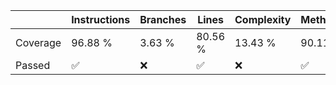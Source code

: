 | | Instructions | Branches | Lines | Complexity | Methods |
| --- | --- | --- | --- | --- | --- |
| Coverage | 96.88 % | 3.63 % | 80.56 % | 13.43 % | 90.11 % |
| Passed | ✅ | ❌ | ✅ | ❌ | ✅ |
